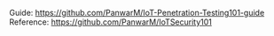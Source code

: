 Guide: https://github.com/PanwarM/IoT-Penetration-Testing101-guide
Reference: https://github.com/PanwarM/IoTSecurity101
